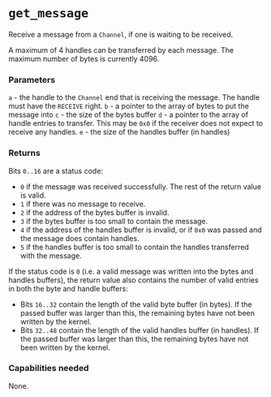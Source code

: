 # `get_message`
Receive a message from a `Channel`, if one is waiting to be received.

A maximum of 4 handles can be transferred by each message. The maximum number of bytes is currently 4096.

### Parameters
`a` - the handle to the `Channel` end that is receiving the message. The handle must have the `RECEIVE` right.
`b` - a pointer to the array of bytes to put the message into
`c` - the size of the bytes buffer
`d` - a pointer to the array of handle entries to transfer. This may be `0x0` if the receiver does not expect to receive any handles.
`e` - the size of the handles buffer (in handles)

### Returns
Bits `0..16` are a status code:
- `0` if the message was received successfully. The rest of the return value is valid.
- `1` if there was no message to receive.
- `2` if the address of the bytes buffer is invalid.
- `3` if the bytes buffer is too small to contain the message.
- `4` if the address of the handles buffer is invalid, or if `0x0` was passed and the message does contain handles.
- `5` if the handles buffer is too small to contain the handles transferred with the message.

If the status code is `0` (i.e. a valid message was written into the bytes and handles buffers), the return value
also contains the number of valid entries in both the byte and handle buffers:
- Bits `16..32` contain the length of the valid byte buffer (in bytes). If the passed buffer was larger than this, the
remaining bytes have not been written by the kernel.
- Bits `32..48` contain the length of the valid handles buffer (in handles). If the passed buffer was larger than
this, the remaining bytes have not been written by the kernel.

### Capabilities needed
None.
